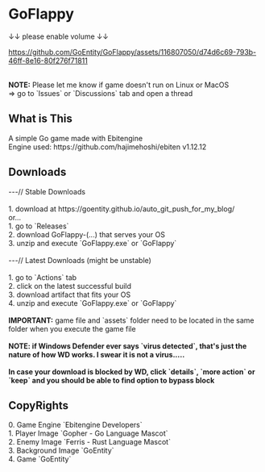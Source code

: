 # GoFlappy

&#8595;&#8595; please enable volume &#8595;&#8595;

https://github.com/GoEntity/GoFlappy/assets/116807050/d74d6c69-793b-46ff-8e16-80f276f71811

<br>
<b>NOTE:</b> Please let me know if game doesn't run on Linux or MacOS <br>
=> go to `Issues` or `Discussions` tab and open a thread
<h2>What is This</h2>
A simple Go game made with Ebitengine <br>
Engine used: https://github.com/hajimehoshi/ebiten v1.12.12

<h2>Downloads</h2>
---// Stable Downloads <br><br>
1. download at https://goentity.github.io/auto_git_push_for_my_blog/ <br>
or... <br>
1. go to `Releases` <br>
2. download GoFlappy-(...) that serves your OS <br>
3. unzip and execute `GoFlappy.exe` or `GoFlappy` <br><br>
---// Latest Downloads (might be unstable) <br><br>
1. go to `Actions` tab <br>
2. click on the latest successful build <br>
3. download artifact that fits your OS <br>
4. unzip and execute `GoFlappy.exe` or `GoFlappy` <br><br>
<b>IMPORTANT:</b> game file and `assets` folder need to be located in the same folder when you execute the game file <br><br>
<b>NOTE: if Windows Defender ever says `virus detected`, that's just the nature of how WD works. I swear it is not a virus..... </b> <br><br>
<b>In case your download is blocked by WD, click `details`, `more action` or `keep` and you should be able to find option to bypass block</b>

<h2>CopyRights</h2>
0. Game Engine `Ebitengine Developers` <br>
1. Player Image `Gopher - Go Language Mascot` <br>
2. Enemy Image `Ferris - Rust Language Mascot` <br>
3. Background Image `GoEntity` <br>
4. Game `GoEntity`
